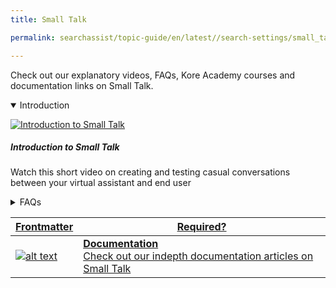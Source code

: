 ```yaml
---
title: Small Talk

permalink: searchassist/topic-guide/en/latest//search-settings/small_talk

---
```

<!--#### Topic Guide
###### Small Talk-->

  Check out our explanatory videos, FAQs, Kore Academy courses and documentation links on Small Talk.

<details class="introduction-video" open>
  <summary>Introduction
  </summary>
  
   [![Introduction to Small Talk](images/VideoCoverImage.png)](https://drive.google.com/file/d/1ohhg7dfgPL0pWVzr8i2kjKveUwO9qy_o/preview)

  ##### Introduction to Small Talk 
  Watch this short video on creating and testing casual conversations between your virtual assistant and end user

</details>

<details>
  <summary>FAQs
  </summary>

  <a class="doc-link" target="_blank" href="https://docs.kore.ai/searchassist/user-engagement/small-talk/">
 
  What is Small Talk?

</a>

 <a class="doc-link" target="_blank" href="https://docs.kore.ai/searchassist/user-engagement/small-talk/">
 
  How to create Small Talk?

</a>
 
  
<a class="doc-link" target="_blank" href="https://docs.kore.ai/searchassist/user-engagement/small-talk/">

  What are Small Talk groups?

</a>
  
  <a class="doc-link" target="_blank" href="https://docs.kore.ai/searchassist/user-engagement/small-talk/">
 
  What are the default greetings supported?

</a>


<a class="doc-link" target="_blank" href="https://docs.kore.ai/searchassist/user-engagement/small-talk/">

  What are the guidelines for defining patterns for Small Talk?

</a>


</details>



<!-- <a class="doc-link" target="_blank" href="https://academy.kore.ai/learningpath/course-110---introduction-to-small-talk"> -->
 

<!-- | Frontmatter | Required? | -->
<!-- |-------------|-------------| -->
<!-- | ![alt text](images/SA_Documentation.svg "Title") | **Academy**  <br /> Access the Kore Academy course 110 - Introduction to small talk |  -->


<!-- </a> -->


<a class="doc-link" target="_blank" href="https://docs.kore.ai/searchassist/user-engagement/small-talk/">
 

| Frontmatter | Required? |
|-------------|-------------|
| ![alt text](images/SA_Documentation.svg "Title") | **Documentation**  <br /> Check out our indepth documentation articles on Small Talk | 


</a>
